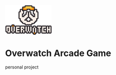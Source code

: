 <img src="https://github.com/briandhkim/8-bit-game/blob/master/images/owlogo.png?raw=true" width="150">

# Overwatch Arcade Game

personal project
